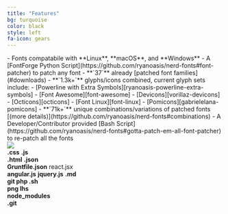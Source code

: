 ```yaml
---
title: "Features"
bg: turquoise
color: black
style: left
fa-icon: gears
---
```


<div class="container">
  <div class="half column nerd-font-badges" markdown="1">
  - Fonts compatabile with **Linux**, **macOS**, and **Windows**
  - A [FontForge Python Script](https://github.com/ryanoasis/nerd-fonts#font-patcher) to patch any font
  - **`37`** already [patched font families](#downloads)
  - **`1.3k+`** glyphs/icons combined, current glyph sets include:
    - [Powerline with Extra Symbols][ryanoasis-powerline-extra-symbols]
    - [Font Awesome][font-awesome]
    - [Devicons][vorillaz-devicons]
    - [Octicons][octicons]
    - [Font Linux][font-linux]
    - [Pomicons][gabrielelana-pomicons]
  - **`71k+`** unique combinations/variations of patched fonts [(more details)](https://github.com/ryanoasis/nerd-fonts#combinations)
  - A Developer/Contributor provided [Bash Script](https://github.com/ryanoasis/nerd-fonts#gotta-patch-em-all-font-patcher) to re-patch all the fonts
  </div>
  <div class="half column">
    <div class="subtlecircle sectiondivider faicon sectioninner sectioninner1">
      <img src="https://github.com/ryanoasis/powerline-extra-symbols/raw/master/preview.png">
    </div>
    <div class="subtlecircle sectiondivider faicon sectioninner sectioninner2">
      <!--<img src="https://github.com/tiagofumo/vim-nerdtree-syntax-highlight/raw/master/screenshots/allfiles.png">-->
      <div>
        <b class="nf2"><i class="nerd-font nf-seti-css"></i>.css</b> <b class="nf1"><i class="nerd-font nf-dev-javascript"></i>.js</b><br/>
        <b class="nf3"><i class="nerd-font nf-dev-html5"></i>.html</b> <b class="nf4"><i class="nerd-font nf-seti-json"></i>.json</b><br/>
        <b class="nf6"><i class="nerd-font nf-seti-grunt"></i> Gruntfile.json</b> <i class="nerd-font nf-dev-react"></i>react.jsx<br/>
        <b class="nf7"><i class="nerd-font nf-dev-angular"></i>angular.js</b> <b class="nf2"><i class="nerd-font nf-dev-jquery"></i>jquery.js</b> <b class="nf6"><i class="nerd-font nf-seti-markdown"></i>.md</b><br/>
        <b class="nf2"><i class="nerd-font nf-dev-git"></i> git </b> <b class="nf4"><i class="nerd-font nf-seti-php"></i> php </b> <b class="nf3"><i class="nerd-font nf-dev-terminal"></i> .sh</b><br/>
        <b class="nf2"><i class="nerd-font nf-fa-image"></i> png </b> <b class="nf4"><i class="nerd-font nf-dev-haskell"></i> lhs </b><br/>
        <b class="nf3"><i class="nerd-font nf-custom-folder_npm"></i> node_modules</b><br/>
        <b class="nf2"><i class="nerd-font nf-custom-folder_github"></i> .git</b><br/>
      </div>
    </div>
  </div>
</div>


<!--
Repo References
-->

[vim-devicons]:https://github.com/ryanoasis/vim-devicons "VimDevIcons Vim Plugin (external link) ➶"
[vorillaz-devicons]:http://vorillaz.github.io/devicons/
[font-awesome]:https://github.com/FortAwesome/Font-Awesome
[font-awesome-extension]:https://github.com/AndreLGava/font-awesome-extension
[octicons]:https://github.com/github/octicons
[font-linux]:https://github.com/Lukas-W/font-linux
[gabrielelana-pomicons]:https://github.com/gabrielelana/pomicons
[Seti-UI]:https://atom.io/themes/seti-ui
[ryanoasis-powerline-extra-symbols]:https://github.com/ryanoasis/powerline-extra-symbols
[wiki]:https://github.com/ryanoasis/nerd-fonts/wiki
[wiki-project-purpose]:https://github.com/ryanoasis/nerd-fonts/wiki/Project-Purpose
[repo]:https://github.com/ryanoasis/nerd-fonts
[gitter]:https://gitter.im/ryanoasis/nerd-fonts


